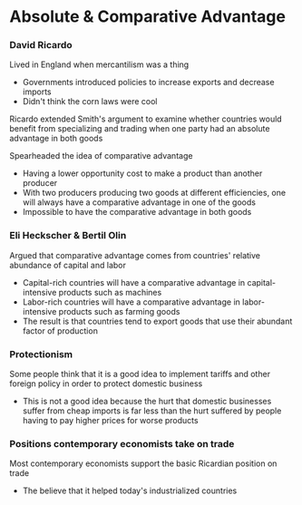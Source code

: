 # Absolute & Comparative Advantage

### David Ricardo

Lived in England when mercantilism was a thing
- Governments introduced policies to increase exports and decrease imports
- Didn't think the corn laws were cool

Ricardo extended Smith's argument to examine whether countries would benefit
from specializing and trading when one party had an absolute advantage in both
goods

Spearheaded the idea of comparative advantage
- Having a lower opportunity cost to make a product than another producer
- With two producers producing two goods at different efficiencies, one will
  always have a comparative advantage in one of the goods
- Impossible to have the comparative advantage in both goods

### Eli Heckscher & Bertil Olin

Argued that comparative advantage comes from countries' relative abundance of
capital and labor
- Capital-rich countries will have a comparative advantage in capital-intensive
  products such as machines
- Labor-rich countries will have a comparative advantage in labor-intensive
  products such as farming goods
- The result is that countries tend to export goods that use their abundant
  factor of production

### Protectionism

Some people think that it is a good idea to implement tariffs and other foreign
policy in order to protect domestic business
- This is not a good idea because the hurt that domestic businesses suffer from
  cheap imports is far less than the hurt suffered by people having to pay
  higher prices for worse products

### Positions contemporary economists take on trade

Most contemporary economists support the basic Ricardian position on trade
- The believe that it helped today's industrialized countries

